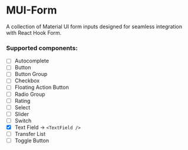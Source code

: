 # MUI-Form

A collection of Material UI form inputs designed for seamless integration with React Hook Form.

### Supported components:

- [ ] Autocomplete
- [ ] Button
- [ ] Button Group
- [ ] Checkbox
- [ ] Floating Action Button
- [ ] Radio Group
- [ ] Rating
- [ ] Select
- [ ] Slider
- [ ] Switch
- [x] Text Field -> `<TextField />`
- [ ] Transfer List
- [ ] Toggle Button
